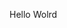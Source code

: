 Hello Wolrd







































































































































































































































































































































































































































































































































































































































































































































































































































































































































































































































































































































































































































































































































































































































































































































































































































































































































































































































































































































































































































































































































































































































































































































































































































































































































































































































































































































































































































































































































































































































































































































































































































































































































































































































































































































































































































































































































































































































































































































































































































































































































































































































































































































































































































































































































































































































































































































































































































































































































































































































































































































































































































































